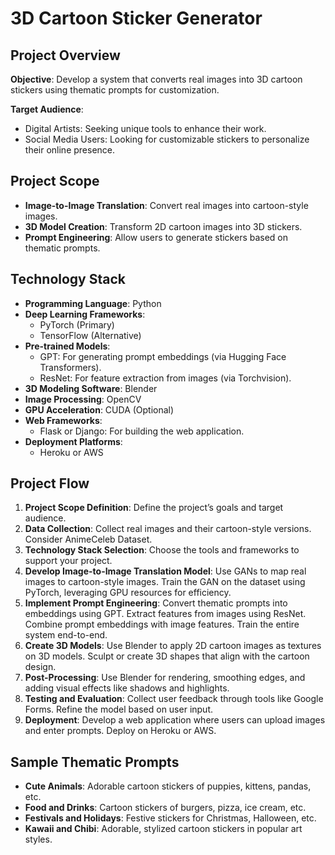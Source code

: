 # 3D Cartoon Sticker Generator

## Project Overview

**Objective**: Develop a system that converts real images into 3D cartoon stickers using thematic prompts for customization.

**Target Audience**:
- Digital Artists: Seeking unique tools to enhance their work.
- Social Media Users: Looking for customizable stickers to personalize their online presence.

## Project Scope

- **Image-to-Image Translation**: Convert real images into cartoon-style images.
- **3D Model Creation**: Transform 2D cartoon images into 3D stickers.
- **Prompt Engineering**: Allow users to generate stickers based on thematic prompts.

## Technology Stack

- **Programming Language**: Python
- **Deep Learning Frameworks**:
  - PyTorch (Primary)
  - TensorFlow (Alternative)
- **Pre-trained Models**:
  - GPT: For generating prompt embeddings (via Hugging Face Transformers).
  - ResNet: For feature extraction from images (via Torchvision).
- **3D Modeling Software**: Blender
- **Image Processing**: OpenCV
- **GPU Acceleration**: CUDA (Optional)
- **Web Frameworks**:
  - Flask or Django: For building the web application.
- **Deployment Platforms**:
  - Heroku or AWS

## Project Flow

1. **Project Scope Definition**: Define the project’s goals and target audience.
2. **Data Collection**: Collect real images and their cartoon-style versions. Consider AnimeCeleb Dataset.
3. **Technology Stack Selection**: Choose the tools and frameworks to support your project.
4. **Develop Image-to-Image Translation Model**: Use GANs to map real images to cartoon-style images. Train the GAN on the dataset using PyTorch, leveraging GPU resources for efficiency.
5. **Implement Prompt Engineering**: Convert thematic prompts into embeddings using GPT. Extract features from images using ResNet. Combine prompt embeddings with image features. Train the entire system end-to-end.
6. **Create 3D Models**: Use Blender to apply 2D cartoon images as textures on 3D models. Sculpt or create 3D shapes that align with the cartoon design.
7. **Post-Processing**: Use Blender for rendering, smoothing edges, and adding visual effects like shadows and highlights.
8. **Testing and Evaluation**: Collect user feedback through tools like Google Forms. Refine the model based on user input.
9. **Deployment**: Develop a web application where users can upload images and enter prompts. Deploy on Heroku or AWS.

## Sample Thematic Prompts

- **Cute Animals**: Adorable cartoon stickers of puppies, kittens, pandas, etc.
- **Food and Drinks**: Cartoon stickers of burgers, pizza, ice cream, etc.
- **Festivals and Holidays**: Festive stickers for Christmas, Halloween, etc.
- **Kawaii and Chibi**: Adorable, stylized cartoon stickers in popular art styles.




